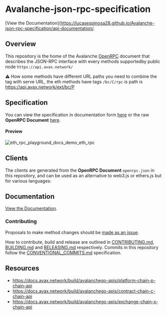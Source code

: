 # Avalanche-json-rpc-specification

[View the Documentation](https://lucasespinosa28.github.io/Avalanche-json-rpc-specification/api-documentation/.

## Overview

This repository is the home of the Avalanche [OpenRPC](https://spec.open-rpc.org) document that describes the JSON-RPC interface with every  methods supportedby public node ``https://api.avax.network/``

⚠ How some methods have different URL paths you need to combine the tag with serve URL, the eth methods have tags ``/bc/C/rpc`` is path is https://api.avax.network/ext/bc/P


## Specification

You can view the specification in documentation form [here](https://lucasespinosa28.github.io/Avalanche-json-rpc-specification/api-documentation) or the raw **OpenRPC Document** [here](openrpc.json).

#### Preview

![eth_rpc_playground_docs_demo_eth_rpc](https://user-images.githubusercontent.com/364566/71375336-ba47f980-2572-11ea-9cd5-38c5149c485a.gif)


## Clients

The clients are generated from the **OpenRPC Document** `openrpc.json` in this repository, and can be used as an alternative to web3.js or ethers.js but for various languages:


## Documentation

[View the Documentation](https://lucasespinosa28.github.io/Avalanche-json-rpc-specification/api-documentation).

### Contributing

Proposals to make method changes should be [made as an issue](https://help.github.com/en/articles/creating-an-issue).

How to contribute, build and release are outlined in [CONTRIBUTING.md](CONTRIBUTING.md), [BUILDING.md](BUILDING.md) and [RELEASING.md](RELEASING.md) respectively. Commits in this repository follow the [CONVENTIONAL_COMMITS.md](CONVENTIONAL_COMMITS.md) specification.

## Resources
- https://docs.avax.network/build/avalanchego-apis/platform-chain-p-chain-api
- https://docs.avax.network/build/avalanchego-apis/contract-chain-c-chain-api
- https://docs.avax.network/build/avalanchego-apis/exchange-chain-x-chain-api
